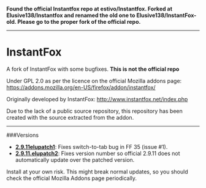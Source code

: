 **Found the official Instantfox repo at estivo/Instantfox. Forked at Elusive138/Instantfox and renamed the old one to Elusive138/InstantFox-old. Please go to the proper fork of the official repo.**

---

# InstantFox
A fork of InstantFox with some bugfixes. **This is not the official repo**

Under GPL 2.0 as per the licence on the official Mozilla addons page: https://addons.mozilla.org/en-US/firefox/addon/instantfox/

Originally developed by InstantFox: http://www.instantfox.net/index.php

Due to the lack of a public source repository, this repository has been created with the source extracted from the addon.

---

###Versions

* [**2.9.11elupatch1**](https://github.com/Elusive138/InstantFox/releases/tag/v2.9.11elupatch1): Fixes switch-to-tab bug in FF 35 (issue #1). 
* [**2.9.11.elupatch2**](https://github.com/Elusive138/InstantFox/releases/tag/v2.9.11.elupatch2): Fixes version number so official 2.9.11 does not automatically update over the patched version.

Install at your own risk. This might break normal updates, so you should check the official Mozilla Addons page periodically.
